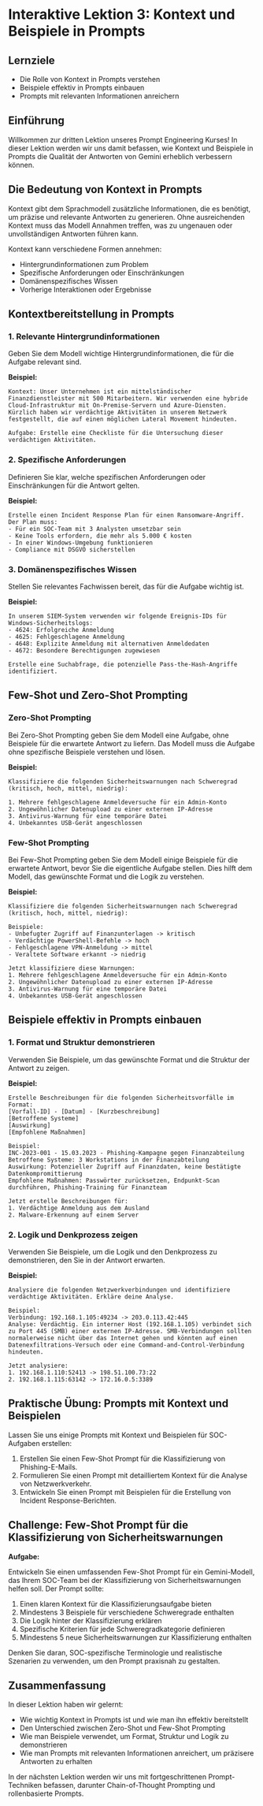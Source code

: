 # Interaktive Lektion 3: Kontext und Beispiele in Prompts

## Lernziele
- Die Rolle von Kontext in Prompts verstehen
- Beispiele effektiv in Prompts einbauen
- Prompts mit relevanten Informationen anreichern

## Einführung

Willkommen zur dritten Lektion unseres Prompt Engineering Kurses! In dieser Lektion werden wir uns damit befassen, wie Kontext und Beispiele in Prompts die Qualität der Antworten von Gemini erheblich verbessern können.

## Die Bedeutung von Kontext in Prompts

Kontext gibt dem Sprachmodell zusätzliche Informationen, die es benötigt, um präzise und relevante Antworten zu generieren. Ohne ausreichenden Kontext muss das Modell Annahmen treffen, was zu ungenauen oder unvollständigen Antworten führen kann.

Kontext kann verschiedene Formen annehmen:
- Hintergrundinformationen zum Problem
- Spezifische Anforderungen oder Einschränkungen
- Domänenspezifisches Wissen
- Vorherige Interaktionen oder Ergebnisse

## Kontextbereitstellung in Prompts

### 1. Relevante Hintergrundinformationen

Geben Sie dem Modell wichtige Hintergrundinformationen, die für die Aufgabe relevant sind.

**Beispiel:**
```
Kontext: Unser Unternehmen ist ein mittelständischer Finanzdienstleister mit 500 Mitarbeitern. Wir verwenden eine hybride Cloud-Infrastruktur mit On-Premise-Servern und Azure-Diensten. Kürzlich haben wir verdächtige Aktivitäten in unserem Netzwerk festgestellt, die auf einen möglichen Lateral Movement hindeuten.

Aufgabe: Erstelle eine Checkliste für die Untersuchung dieser verdächtigen Aktivitäten.
```

### 2. Spezifische Anforderungen

Definieren Sie klar, welche spezifischen Anforderungen oder Einschränkungen für die Antwort gelten.

**Beispiel:**
```
Erstelle einen Incident Response Plan für einen Ransomware-Angriff. Der Plan muss:
- Für ein SOC-Team mit 3 Analysten umsetzbar sein
- Keine Tools erfordern, die mehr als 5.000 € kosten
- In einer Windows-Umgebung funktionieren
- Compliance mit DSGVO sicherstellen
```

### 3. Domänenspezifisches Wissen

Stellen Sie relevantes Fachwissen bereit, das für die Aufgabe wichtig ist.

**Beispiel:**
```
In unserem SIEM-System verwenden wir folgende Ereignis-IDs für Windows-Sicherheitslogs:
- 4624: Erfolgreiche Anmeldung
- 4625: Fehlgeschlagene Anmeldung
- 4648: Explizite Anmeldung mit alternativen Anmeldedaten
- 4672: Besondere Berechtigungen zugewiesen

Erstelle eine Suchabfrage, die potenzielle Pass-the-Hash-Angriffe identifiziert.
```

## Few-Shot und Zero-Shot Prompting

### Zero-Shot Prompting

Bei Zero-Shot Prompting geben Sie dem Modell eine Aufgabe, ohne Beispiele für die erwartete Antwort zu liefern. Das Modell muss die Aufgabe ohne spezifische Beispiele verstehen und lösen.

**Beispiel:**
```
Klassifiziere die folgenden Sicherheitswarnungen nach Schweregrad (kritisch, hoch, mittel, niedrig):

1. Mehrere fehlgeschlagene Anmeldeversuche für ein Admin-Konto
2. Ungewöhnlicher Datenupload zu einer externen IP-Adresse
3. Antivirus-Warnung für eine temporäre Datei
4. Unbekanntes USB-Gerät angeschlossen
```

### Few-Shot Prompting

Bei Few-Shot Prompting geben Sie dem Modell einige Beispiele für die erwartete Antwort, bevor Sie die eigentliche Aufgabe stellen. Dies hilft dem Modell, das gewünschte Format und die Logik zu verstehen.

**Beispiel:**
```
Klassifiziere die folgenden Sicherheitswarnungen nach Schweregrad (kritisch, hoch, mittel, niedrig):

Beispiele:
- Unbefugter Zugriff auf Finanzunterlagen -> kritisch
- Verdächtige PowerShell-Befehle -> hoch
- Fehlgeschlagene VPN-Anmeldung -> mittel
- Veraltete Software erkannt -> niedrig

Jetzt klassifiziere diese Warnungen:
1. Mehrere fehlgeschlagene Anmeldeversuche für ein Admin-Konto
2. Ungewöhnlicher Datenupload zu einer externen IP-Adresse
3. Antivirus-Warnung für eine temporäre Datei
4. Unbekanntes USB-Gerät angeschlossen
```

## Beispiele effektiv in Prompts einbauen

### 1. Format und Struktur demonstrieren

Verwenden Sie Beispiele, um das gewünschte Format und die Struktur der Antwort zu zeigen.

**Beispiel:**
```
Erstelle Beschreibungen für die folgenden Sicherheitsvorfälle im Format:
[Vorfall-ID] - [Datum] - [Kurzbeschreibung]
[Betroffene Systeme]
[Auswirkung]
[Empfohlene Maßnahmen]

Beispiel:
INC-2023-001 - 15.03.2023 - Phishing-Kampagne gegen Finanzabteilung
Betroffene Systeme: 3 Workstations in der Finanzabteilung
Auswirkung: Potenzieller Zugriff auf Finanzdaten, keine bestätigte Datenkompromittierung
Empfohlene Maßnahmen: Passwörter zurücksetzen, Endpunkt-Scan durchführen, Phishing-Training für Finanzteam

Jetzt erstelle Beschreibungen für:
1. Verdächtige Anmeldung aus dem Ausland
2. Malware-Erkennung auf einem Server
```

### 2. Logik und Denkprozess zeigen

Verwenden Sie Beispiele, um die Logik und den Denkprozess zu demonstrieren, den Sie in der Antwort erwarten.

**Beispiel:**
```
Analysiere die folgenden Netzwerkverbindungen und identifiziere verdächtige Aktivitäten. Erkläre deine Analyse.

Beispiel:
Verbindung: 192.168.1.105:49234 -> 203.0.113.42:445
Analyse: Verdächtig. Ein interner Host (192.168.1.105) verbindet sich zu Port 445 (SMB) einer externen IP-Adresse. SMB-Verbindungen sollten normalerweise nicht über das Internet gehen und könnten auf einen Datenexfiltrations-Versuch oder eine Command-and-Control-Verbindung hindeuten.

Jetzt analysiere:
1. 192.168.1.110:52413 -> 198.51.100.73:22
2. 192.168.1.115:63142 -> 172.16.0.5:3389
```

## Praktische Übung: Prompts mit Kontext und Beispielen

Lassen Sie uns einige Prompts mit Kontext und Beispielen für SOC-Aufgaben erstellen:

1. Erstellen Sie einen Few-Shot Prompt für die Klassifizierung von Phishing-E-Mails.
2. Formulieren Sie einen Prompt mit detailliertem Kontext für die Analyse von Netzwerkverkehr.
3. Entwickeln Sie einen Prompt mit Beispielen für die Erstellung von Incident Response-Berichten.

## Challenge: Few-Shot Prompt für die Klassifizierung von Sicherheitswarnungen

**Aufgabe:**

Entwickeln Sie einen umfassenden Few-Shot Prompt für ein Gemini-Modell, das Ihrem SOC-Team bei der Klassifizierung von Sicherheitswarnungen helfen soll. Der Prompt sollte:

1. Einen klaren Kontext für die Klassifizierungsaufgabe bieten
2. Mindestens 3 Beispiele für verschiedene Schweregrade enthalten
3. Die Logik hinter der Klassifizierung erklären
4. Spezifische Kriterien für jede Schweregradkategorie definieren
5. Mindestens 5 neue Sicherheitswarnungen zur Klassifizierung enthalten

Denken Sie daran, SOC-spezifische Terminologie und realistische Szenarien zu verwenden, um den Prompt praxisnah zu gestalten.

## Zusammenfassung

In dieser Lektion haben wir gelernt:
- Wie wichtig Kontext in Prompts ist und wie man ihn effektiv bereitstellt
- Den Unterschied zwischen Zero-Shot und Few-Shot Prompting
- Wie man Beispiele verwendet, um Format, Struktur und Logik zu demonstrieren
- Wie man Prompts mit relevanten Informationen anreichert, um präzisere Antworten zu erhalten

In der nächsten Lektion werden wir uns mit fortgeschrittenen Prompt-Techniken befassen, darunter Chain-of-Thought Prompting und rollenbasierte Prompts.
